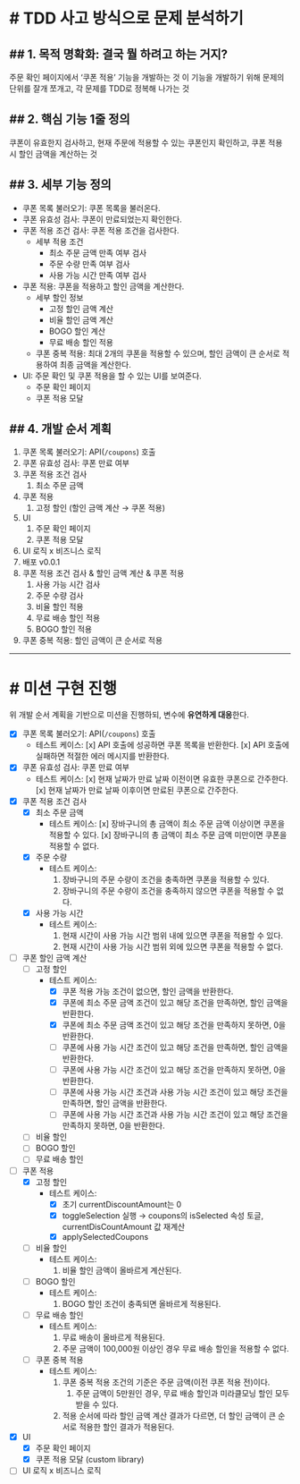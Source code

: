 # # TDD 사고 방식으로 문제 분석하기

## ## 1. 목적 명확화: 결국 뭘 하려고 하는 거지?

주문 확인 페이지에서 ‘쿠폰 적용’ 기능을 개발하는 것
이 기능을 개발하기 위해 문제의 단위를 잘개 쪼개고, 각 문제를 TDD로 정복해 나가는 것

## ## 2. 핵심 기능 1줄 정의

쿠폰이 유효한지 검사하고, 현재 주문에 적용할 수 있는 쿠폰인지 확인하고, 쿠폰 적용 시 할인 금액을 계산하는 것

## ## 3. 세부 기능 정의

- 쿠폰 목록 불러오기: 쿠폰 목록을 불러온다.
- 쿠폰 유효성 검사: 쿠폰이 만료되었는지 확인한다.
- 쿠폰 적용 조건 검사: 쿠폰 적용 조건을 검사한다.
  - 세부 적용 조건
    - 최소 주문 금액 만족 여부 검사
    - 주문 수량 만족 여부 검사
    - 사용 가능 시간 만족 여부 검사
- 쿠폰 적용: 쿠폰을 적용하고 할인 금액을 계산한다.
  - 세부 할인 정보
    - 고정 할인 금액 계산
    - 비율 할인 금액 계산
    - BOGO 할인 계산
    - 무료 배송 할인 적용
  - 쿠폰 중복 적용: 최대 2개의 쿠폰을 적용할 수 있으며, 할인 금액이 큰 순서로 적용하여 최종 금액을 계산한다.
- UI: 주문 확인 및 쿠폰 적용을 할 수 있는 UI를 보여준다.
  - 주문 확인 페이지
  - 쿠폰 적용 모달

## ## 4. 개발 순서 계획

1. 쿠폰 목록 불러오기: API(`/coupons`) 호출
2. 쿠폰 유효성 검사: 쿠폰 만료 여부
3. 쿠폰 적용 조건 검사
   1. 최소 주문 금액
4. 쿠폰 적용
   1. 고정 할인 (할인 금액 계산 → 쿠폰 적용)
5. UI
   1. 주문 확인 페이지
   2. 쿠폰 적용 모달
6. UI 로직 x 비즈니스 로직
7. 배포 v0.0.1
8. 쿠폰 적용 조건 검사 & 할인 금액 계산 & 쿠폰 적용
   1. 사용 가능 시간 검사
   2. 주문 수량 검사
   3. 비율 할인 적용
   4. 무료 배송 할인 적용
   5. BOGO 할인 적용
9. 쿠폰 중복 적용: 할인 금액이 큰 순서로 적용

---

# # 미션 구현 진행

위 개발 순서 계획을 기반으로 미션을 진행하되, 변수에 **유연하게 대응**한다.

- [x] 쿠폰 목록 불러오기: API(`/coupons`) 호출
  - 테스트 케이스:
    [x] API 호출에 성공하면 쿠폰 목록을 반환한다.
    [x] API 호출에 실패하면 적절한 에러 메시지를 반환한다.
- [x] 쿠폰 유효성 검사: 쿠폰 만료 여부
  - 테스트 케이스:
    [x] 현재 날짜가 만료 날짜 이전이면 유효한 쿠폰으로 간주한다.
    [x] 현재 날짜가 만료 날짜 이후이면 만료된 쿠폰으로 간주한다.
- [x] 쿠폰 적용 조건 검사
  - [x] 최소 주문 금액
    - 테스트 케이스:
      [x] 장바구니의 총 금액이 최소 주문 금액 이상이면 쿠폰을 적용할 수 있다.
      [x] 장바구니의 총 금액이 최소 주문 금액 미만이면 쿠폰을 적용할 수 없다.
  - [x] 주문 수량
    - 테스트 케이스:
      1. 장바구니의 주문 수량이 조건을 충족하면 쿠폰을 적용할 수 있다.
      2. 장바구니의 주문 수량이 조건을 충족하지 않으면 쿠폰을 적용할 수 없다.
  - [x] 사용 가능 시간
    - 테스트 케이스:
      1. 현재 시간이 사용 가능 시간 범위 내에 있으면 쿠폰을 적용할 수 있다.
      2. 현재 시간이 사용 가능 시간 범위 외에 있으면 쿠폰을 적용할 수 없다.
- [ ] 쿠폰 할인 금액 계산
  - [ ] 고정 할인
    - 테스트 케이스:
      - [x] 쿠폰 적용 가능 조건이 없으면, 할인 금액을 반환한다.
      - [x] 쿠폰에 최소 주문 금액 조건이 있고 해당 조건을 만족하면, 할인 금액을 반환한다.
      - [x] 쿠폰에 최소 주문 금액 조건이 있고 해당 조건을 만족하지 못하면, 0을 반환한다.
      - [ ] 쿠폰에 사용 가능 시간 조건이 있고 해당 조건을 만족하면, 할인 금액을 반환한다.
      - [ ] 쿠폰에 사용 가능 시간 조건이 있고 해당 조건을 만족하지 못하면, 0을 반환한다.
      - [ ] 쿠폰에 사용 가능 시간 조건과 사용 가능 시간 조건이 있고 해당 조건을 만족하면, 할인 금액을 반환한다.
      - [ ] 쿠폰에 사용 가능 시간 조건과 사용 가능 시간 조건이 있고 해당 조건을 만족하지 못하면, 0을 반환한다.
  - [ ] 비율 할인
  - [ ] BOGO 할인
  - [ ] 무료 배송 할인
- [ ] 쿠폰 적용
  - [x] 고정 할인
    - 테스트 케이스:
      - [x] 초기 currentDiscountAmount는 0
      - [x] toggleSelection 실행 → coupons의 isSelected 속성 토글, currentDisCountAmount 값 재계산
      - [x] applySelectedCoupons
  - [ ] 비율 할인
    - 테스트 케이스:
      1. 비율 할인 금액이 올바르게 계산된다.
  - [ ] BOGO 할인
    - 테스트 케이스:
      1. BOGO 할인 조건이 충족되면 올바르게 적용된다.
  - [ ] 무료 배송 할인
    - 테스트 케이스:
      1. 무료 배송이 올바르게 적용된다.
      2. 주문 금액이 100,000원 이상인 경우 무료 배송 할인을 적용할 수 없다.
  - [ ] 쿠폰 중복 적용
    - 테스트 케이스:
      1. 쿠폰 중복 적용 조건의 기준은 주문 금액(이전 쿠폰 적용 전)이다.
         1. 주문 금액이 5만원인 경우, 무료 배송 할인과 미라클모닝 할인 모두 받을 수 있다.
      2. 적용 순서에 따라 할인 금액 계산 결과가 다르면, 더 할인 금액이 큰 순서로 적용한 할인 결과가 적용된다.
- [x] UI
  - [x] 주문 확인 페이지
  - [x] 쿠폰 적용 모달 (custom library)
- [ ] UI 로직 x 비즈니스 로직
